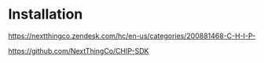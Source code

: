 # Installation

https://nextthingco.zendesk.com/hc/en-us/categories/200881468-C-H-I-P-

https://github.com/NextThingCo/CHIP-SDK
